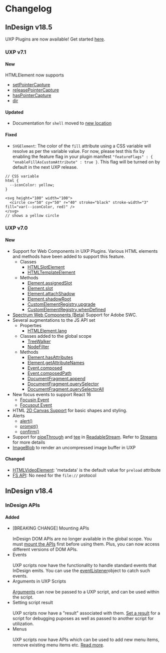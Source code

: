 # Changelog

## InDesign v18.5

UXP Plugins are now available! Get started [here](../plugins).

### UXP v7.1

#### New
HTMLElement now supports
- [setPointerCapture](/reference/uxp-api/reference-js/Global%20Members/HTML%20DOM/Element#setpointercapturepointerid)
- [releasePointerCapture](/reference/uxp-api/reference-js/Global%20Members/HTML%20DOM/Element#releasepointercapturepointerid)
- [hasPointerCapture](/reference/uxp-api/reference-js/Global%20Members/HTML%20DOM/Element#haspointercapturepointerid)
- [dir](/reference/uxp-api/reference-js/Global%20Members/HTML%20Elements/HTMLHtmlElement#dir--string)

#### Updated
- Documentation for `shell` moved to [new location](/reference-js/Modules/uxp/shell/)

#### Fixed
- `SVGElement`: The color of the `fill` attribute using a CSS variable will resolve as per the variable value. For now, please test this fix by enabling the feature flag in your plugin manifest `"featureFlags" : { "enableFillAsCustomAttribute" : true }`. This flag will be turned on by default in the next UXP release. 
```
// CSS variable
html {
  --iconColor: yellow;
}

<svg height="100" width="100">
  <circle cx="50" cy="50" r="40" stroke="black" stroke-width="3" fill="var(--iconColor, red)" />
</svg>
// shows a yellow circle
```  

### UXP v7.0

#### New
- Support for Web Components in UXP Plugins. Various HTML elements and methods have been added to support this feature.
    - Classes
        - [HTMLSlotElement](/reference/uxp-api/reference-js/Global%20Members/HTML%20Elements/HTMLSlotElement/)
        - [HTMLTemplateElement](/reference/uxp-api/reference-js/Global%20Members/HTML%20Elements/HTMLTemplateElement/)
    - Methods
        - [Element.assignedSlot](/reference/uxp-api/reference-js/Global%20Members/HTML%20DOM/Element.md#assignedslot--htmlslotelement)
        - [Element.slot](/reference/uxp-api/reference-js/Global%20Members/HTML%20DOM/Element#slot--string)
        - [Element.attachShadow](/reference/uxp-api/reference-js/Global%20Members/HTML%20DOM/Element#attachshadowinit)
        - [Element.shadowRoot](/reference/uxp-api/reference-js/Global%20Members/HTML%20DOM/Element#shadowroot--shadowroot)
        - [CustomElementRegistry.upgrade](/reference/uxp-api/reference-js/Global%20Members/HTML%20DOM/CustomElementRegistry#upgraderoot)
        - [CustomElementRegistry.whenDefined](/reference/uxp-api/reference-js/Global%20Members/HTML%20DOM/CustomElementRegistry#whendefinedname)
- [Spectrum Web Components (Beta)](/reference/uxp-api/reference-spectrum/swc/) Support for Adobe SWC.
- Several augmentations to the JS API set
    - Properties
        - [HTMLElement.lang](/reference/uxp-api/reference-js/Global%20Members/HTML%20Elements/HTMLElement#lang--string)
    - Classes added to the global scope
        - [TreeWalker](/reference/uxp-api/reference-js/Global%20Members/HTML%20DOM/TreeWalker/)
        - [NodeFilter](/reference/uxp-api/reference-js/Global%20Members/HTML%20DOM/NodeFilter/)
    - Methods
        - [Element.hasAttributes](/reference/uxp-api/reference-js/Global%20Members/HTML%20DOM/Element#hasattributes)
        - [Element.getAttributeNames](/reference/uxp-api/reference-js/Global%20Members/HTML%20DOM/Element#getattributenames)
        - [Event.composed](/reference/uxp-api/reference-js/Global%20Members/HTML%20Events/Event#composed--boolean)
        - [Event.composedPath](/reference/uxp-api/reference-js/Global%20Members/HTML%20Events/Event#composedpath)
        - [DocumentFragment.append](/reference/uxp-api/reference-js/Global%20Members/HTML%20DOM/DocumentFragment#appendargs)
        - [DocumentFragment.querySelector](/reference/uxp-api/reference-js/Global%20Members/HTML%20DOM/DocumentFragment#queryselectorselector)
        - [DocumentFragment.querySelectorAll](/reference/uxp-api/reference-js/Global%20Members/HTML%20DOM/DocumentFragment#queryselectorallselector)
- New focus events to support React 16
    - [Focusin Event](https://developer.mozilla.org/en-US/docs/Web/API/Element/focusin_event)
    - [Focusout Event](https://developer.mozilla.org/en-US/docs/Web/API/Element/focusout_event)
- HTML [2D Canvas Support](/reference/uxp-api/reference-js/Global%20Members/HTML%20Elements/HTMLCanvasElement/) for basic shapes and styling.
- Alerts
    - [alert()](/reference/uxp-api/reference-js/Global%20Members/HTML%20DOM/alert/)
    - [prompt()](/reference/uxp-api/reference-js/Global%20Members/HTML%20DOM/prompt/)
    - [confirm()](/reference/uxp-api/reference-js/Global%20Members/HTML%20DOM/confirm/)
- Support for [pipeThrough](/reference/uxp-api/reference-js/Global%20Members/Streams/ReadableStream#pipeThroughtransform-options) and [tee](/reference/uxp-api/reference-js/Global%20Members/Streams/ReadableStream#tee) in [ReadableStream](/reference/uxp-api/reference-js/Global%20Members/Streams/ReadableStream). Refer to [Streams](/reference/uxp-api/reference-js/Global%20Members/Streams/) for more details
- [ImageBlob](/reference/uxp-api/reference-js/Global%20Members/ImageBlob/) to render an uncompressed image buffer in UXP

#### Changed
- [HTMLVideoElement](/reference/uxp-api/reference-js/Global%20Members/HTML%20Elements/HTMLVideoElement/): 'metadata' is the default value for `preload` attribute
- [FS API](/reference/uxp-api/reference-js/Modules/fs/): No need for the `file://` protocol


## InDesign v18.4

### InDesign APIs

#### Added
- [BREAKING CHANGE] Mounting APIs <br></br>
    InDesign DOM APIs are no longer available in the global scope. You must [mount the APIs](../recipes/dom-versioning/) first before using them. Plus, you can now access different versions of DOM APIs.
- Events <br></br>
    UXP scripts now have the functionality to handle standard events that InDesign emits. You can use the [eventListener](../recipes/events/)object to catch such events. 
- Arguments in UXP Scripts <br></br>
    [Arguments](../recipes/arguments/) can now be passed to a UXP script, and can be used within the script. 
- Setting script result <br></br>
    UXP scripts now have a "result" associated with them. [Set a result](../recipes/script-result/) for a script for debugging puposes as well as passed to another script for utilization.
- Menus <br></br>
    UXP scripts now have APIs which can be used to add new menu items, remove existing menu items etc. [Read more](../recipes/menus/).
